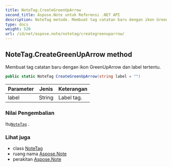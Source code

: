```yaml
---
title: NoteTag.CreateGreenUpArrow
second_title: Aspose.Note untuk Referensi .NET API
description: NoteTag metode. Membuat tag catatan baru dengan ikon GreenUpArrow dan label tertentu.
type: docs
weight: 520
url: /id/net/aspose.note/notetag/creategreenuparrow/
---
```

## NoteTag.CreateGreenUpArrow method

Membuat tag catatan baru dengan ikon GreenUpArrow dan label tertentu.

```csharp
public static NoteTag CreateGreenUpArrow(string label = "")
```

| Parameter | Jenis | Keterangan |
| --- | --- | --- |
| label | String | Label tag. |

### Nilai Pengembalian

Itu[`NoteTag`](../) .

### Lihat juga

* class [NoteTag](../)
* ruang nama [Aspose.Note](../../notetag/)
* perakitan [Aspose.Note](../../../)



